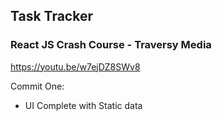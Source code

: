 ## Task Tracker

### React JS Crash Course - Traversy Media
https://youtu.be/w7ejDZ8SWv8

Commit One:
  - UI Complete with Static data
